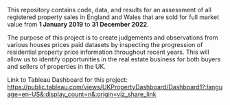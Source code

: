 This repository contains code, data, and results for an assessment of all registered property sales in England and Wales that are sold for full market value from **1 January 2019** to **31 December 2022**.

The purpose of this project is to create judgements and observations from various houses prices paid datasets by inspecting the progression of residential property price information throughout recent years. This will allow us to identify opportunities in the real estate business for both buyers and sellers of properties in the UK.

Link to Tableau Dashboard for this project: https://public.tableau.com/views/UKPropertyDashboard/Dashboard1?:language=en-US&:display_count=n&:origin=viz_share_link

